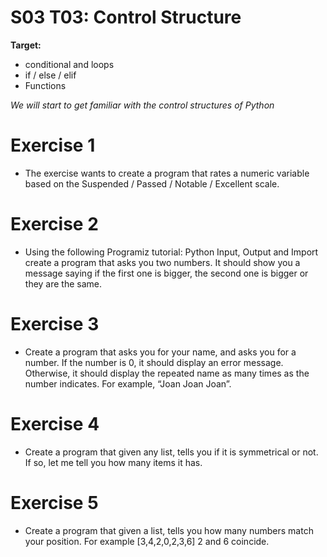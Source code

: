 # S03 T03: Control Structure

**Target:**
  * conditional and loops
  * if / else / elif
  * Functions

_We will start to get familiar with the control structures of Python_

# Exercise 1
- The exercise wants to create a program that rates a numeric variable based on the Suspended / Passed / Notable / Excellent scale.

# Exercise 2
- Using the following Programiz tutorial: Python Input, Output and Import create a program that asks you two numbers. It should show you a message saying if the first one is bigger, the second one is bigger or they are the same.

# Exercise 3
- Create a program that asks you for your name, and asks you for a number. If the number is 0, it should display an error message. Otherwise, it should display the repeated name as many times as the number indicates. For example, “Joan Joan Joan”.

# Exercise 4
- Create a program that given any list, tells you if it is symmetrical or not. If so, let me tell you how many items it has.

# Exercise 5
- Create a program that given a list, tells you how many numbers match your position. For example [3,4,2,0,2,3,6] 2 and 6 coincide.


